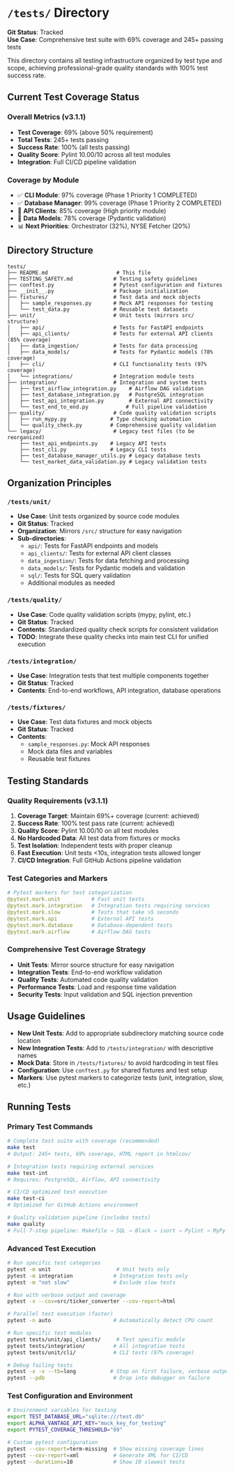 # `/tests/` Directory

**Git Status**: Tracked  
**Use Case**: Comprehensive test suite with 69% coverage and 245+ passing tests

This directory contains all testing infrastructure organized by test type and scope, achieving professional-grade quality standards with 100% test success rate.

## Current Test Coverage Status

### Overall Metrics (v3.1.1)
- **Test Coverage**: 69% (above 50% requirement)
- **Total Tests**: 245+ tests passing
- **Success Rate**: 100% (all tests passing)
- **Quality Score**: Pylint 10.00/10 across all test modules
- **Integration**: Full CI/CD pipeline validation

### Coverage by Module
- ✅ **CLI Module**: 97% coverage (Phase 1 Priority 1 COMPLETED)
- ✅ **Database Manager**: 99% coverage (Phase 1 Priority 2 COMPLETED)
- 🎯 **API Clients**: 85% coverage (High priority module)
- 🎯 **Data Models**: 78% coverage (Pydantic validation)
- 📊 **Next Priorities**: Orchestrator (32%), NYSE Fetcher (20%)

## Directory Structure
```
tests/
├── README.md                      # This file
├── TESTING_SAFETY.md             # Testing safety guidelines
├── conftest.py                   # Pytest configuration and fixtures
├── __init__.py                   # Package initialization
├── fixtures/                     # Test data and mock objects
│   ├── sample_responses.py       # Mock API responses for testing
│   └── test_data.py              # Reusable test datasets
├── unit/                         # Unit tests (mirrors src/ structure)
│   ├── api/                      # Tests for FastAPI endpoints
│   ├── api_clients/              # Tests for external API clients (85% coverage)
│   ├── data_ingestion/           # Tests for data processing
│   ├── data_models/              # Tests for Pydantic models (78% coverage)
│   ├── cli/                      # CLI functionality tests (97% coverage)
│   └── integrations/             # Integration module tests
├── integration/                  # Integration and system tests
│   ├── test_airflow_integration.py    # Airflow DAG validation
│   ├── test_database_integration.py   # PostgreSQL integration
│   ├── test_api_integration.py        # External API connectivity
│   └── test_end_to_end.py            # Full pipeline validation
├── quality/                      # Code quality validation scripts
│   ├── run_mypy.py              # Type checking automation
│   └── quality_check.py         # Comprehensive quality validation
└── legacy/                       # Legacy test files (to be reorganized)
    ├── test_api_endpoints.py    # Legacy API tests
    ├── test_cli.py              # Legacy CLI tests
    ├── test_database_manager_utils.py # Legacy database tests
    └── test_market_data_validation.py # Legacy validation tests
```

## Organization Principles

### `/tests/unit/`
- **Use Case**: Unit tests organized by source code modules
- **Git Status**: Tracked
- **Organization**: Mirrors `/src/` structure for easy navigation
- **Sub-directories**:
  - `api/`: Tests for FastAPI endpoints and models
  - `api_clients/`: Tests for external API client classes
  - `data_ingestion/`: Tests for data fetching and processing
  - `data_models/`: Tests for Pydantic models and validation
  - `sql/`: Tests for SQL query validation
  - Additional modules as needed

### `/tests/quality/`
- **Use Case**: Code quality validation scripts (mypy, pylint, etc.)
- **Git Status**: Tracked
- **Contents**: Standardized quality check scripts for consistent validation
- **TODO**: Integrate these quality checks into main test CLI for unified execution

### `/tests/integration/`
- **Use Case**: Integration tests that test multiple components together
- **Git Status**: Tracked
- **Contents**: End-to-end workflows, API integration, database operations

### `/tests/fixtures/`
- **Use Case**: Test data fixtures and mock objects
- **Git Status**: Tracked
- **Contents**: 
  - `sample_responses.py`: Mock API responses
  - Mock data files and variables
  - Reusable test fixtures

## Testing Standards

### Quality Requirements (v3.1.1)
1. **Coverage Target**: Maintain 69%+ coverage (current: achieved)
2. **Success Rate**: 100% test pass rate (current: achieved)
3. **Quality Score**: Pylint 10.00/10 on all test modules
4. **No Hardcoded Data**: All test data from fixtures or mocks
5. **Test Isolation**: Independent tests with proper cleanup
6. **Fast Execution**: Unit tests <10s, integration tests allowed longer
7. **CI/CD Integration**: Full GitHub Actions pipeline validation

### Test Categories and Markers
```python
# Pytest markers for test categorization
@pytest.mark.unit          # Fast unit tests
@pytest.mark.integration   # Integration tests requiring services
@pytest.mark.slow          # Tests that take >5 seconds
@pytest.mark.api           # External API tests
@pytest.mark.database      # Database-dependent tests
@pytest.mark.airflow       # Airflow DAG tests
```

### Comprehensive Test Coverage Strategy
- **Unit Tests**: Mirror source structure for easy navigation
- **Integration Tests**: End-to-end workflow validation
- **Quality Tests**: Automated code quality validation
- **Performance Tests**: Load and response time validation
- **Security Tests**: Input validation and SQL injection prevention

## Usage Guidelines

- **New Unit Tests**: Add to appropriate subdirectory matching source code location
- **New Integration Tests**: Add to `/tests/integration/` with descriptive names
- **Mock Data**: Store in `/tests/fixtures/` to avoid hardcoding in test files
- **Configuration**: Use `conftest.py` for shared fixtures and test setup
- **Markers**: Use pytest markers to categorize tests (unit, integration, slow, etc.)

## Running Tests

### Primary Test Commands
```bash
# Complete test suite with coverage (recommended)
make test
# Output: 245+ tests, 69% coverage, HTML report in htmlcov/

# Integration tests requiring external services
make test-int
# Requires: PostgreSQL, Airflow, API connectivity

# CI/CD optimized test execution
make test-ci
# Optimized for GitHub Actions environment

# Quality validation pipeline (includes tests)
make quality
# Full 7-step pipeline: Makefile → SQL → Black → isort → Pylint → MyPy → Tests
```

### Advanced Test Execution
```bash
# Run specific test categories
pytest -m unit                     # Unit tests only
pytest -m integration             # Integration tests only
pytest -m "not slow"              # Exclude slow tests

# Run with verbose output and coverage
pytest -v --cov=src/ticker_converter --cov-report=html

# Parallel test execution (faster)
pytest -n auto                    # Automatically detect CPU count

# Run specific test modules
pytest tests/unit/api_clients/     # Test specific module
pytest tests/integration/         # All integration tests
pytest tests/unit/cli/            # CLI tests (97% coverage)

# Debug failing tests
pytest -x -v --tb=long           # Stop on first failure, verbose output
pytest --pdb                      # Drop into debugger on failure
```

### Test Configuration and Environment
```bash
# Environment variables for testing
export TEST_DATABASE_URL="sqlite:///test.db"
export ALPHA_VANTAGE_API_KEY="mock_key_for_testing"
export PYTEST_COVERAGE_THRESHOLD="69"

# Custom pytest configuration
pytest --cov-report=term-missing  # Show missing coverage lines
pytest --cov-report=xml           # Generate XML for CI/CD
pytest --durations=10             # Show 10 slowest tests
```
